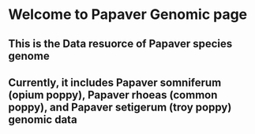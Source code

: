 # Welcome to Papaver Genomic page

## This is the Data resuorce of Papaver species genome

## Currently, it includes Papaver somniferum (opium poppy), Papaver rhoeas (common poppy), and Papaver setigerum (troy poppy) genomic data

